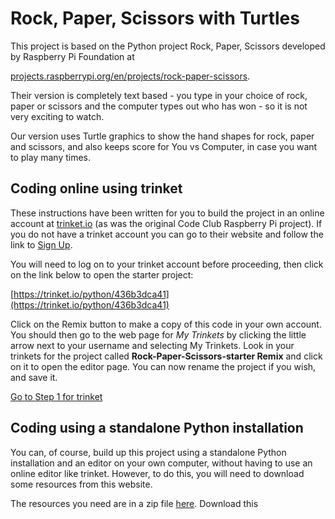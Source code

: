 # Rock, Paper, Scissors with Turtles

This project is based on the Python project Rock, Paper, Scissors developed by Raspberry Pi Foundation at

[projects.raspberrypi.org/en/projects/rock-paper-scissors](https://projects.raspberrypi.org/en/projects/rock-paper-scissors).

Their version is completely text based - you type in your choice of rock, paper or scissors and the computer types out who has won - so it is not very exciting to watch.

Our version uses Turtle graphics to show the hand shapes for rock, paper and scissors, and also keeps score for You vs Computer, in case you want to play many times.

## Coding online using trinket

These instructions have been written for you to build the project in an online account at [trinket.io](https://trinket.io/) (as was the original Code Club Raspberry Pi project). If you do not have a trinket account you can go to their website and follow the link to [Sign Up](https://trinket.io/signup).

You will need to log on to your trinket account before proceeding, then click on the link below to open the starter project:

[https://trinket.io/python/436b3dca41](https://trinket.io/python/436b3dca41)

Click on the Remix button to make a copy of this code in your own account. You should then go to the web page for *My Trinkets* by clicking the little arrow next to your username and selecting My Trinkets. Look in your trinkets for the project called **Rock-Paper-Scissors-starter Remix** and click on it to open the editor page. You can now rename the project if you wish, and save it.

[Go to Step 1 for trinket](Step1-Make-Turtles-trinket)

## Coding using a standalone Python installation

You can, of course, build up this project using a standalone Python installation and an editor on your own computer, without having to use an online editor like trinket. However, to do this, you will need to download some resources from this website.

The resources you need are in a zip file [here](https://github.com/WokLibCodeClub/Rock-Paper-Scissors-with-Turtles/blob/master/Rock-Paper-Scissors-resources.zip). Download this
